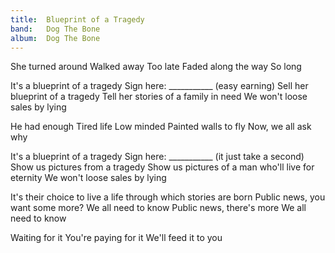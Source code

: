 ```yaml
---
title:  Blueprint of a Tragedy
band:   Dog The Bone
album:  Dog The Bone
---
```


She turned around
Walked away
Too late
Faded along the way
So long

It's a blueprint of a tragedy
Sign here: ___________ (easy earning)
Sell her blueprint of a tragedy
Tell her stories of a family in need
We won't loose sales by lying

He had enough
Tired life
Low minded
Painted walls to fly
Now, we all ask why

It's a blueprint of a tragedy
Sign here: ___________ (it just take a second)
Show us pictures from a tragedy
Show us pictures of a man
who'll live for eternity
We won't loose sales by lying

It's their choice to live a life
through which stories are born
Public news, you want some more?
We all need to know
Public news, there's more
We all need to know

Waiting for it
You're paying for it
We'll feed it to you
